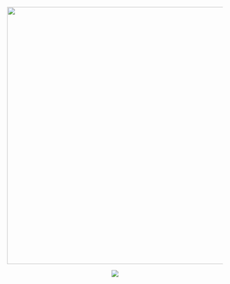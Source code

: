 <p align="center"> 
  <img src="https://i.ibb.co/b51sXHDP/55734f4b.gif" width="600">
</p>
<p align="center"> 
  <img src="https://komarev.com/ghpvc/?username=slenderverse&color=262626">
</p>
